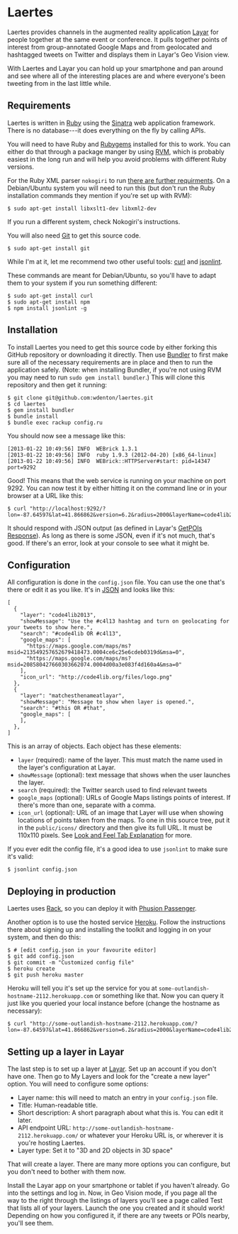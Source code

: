 Laertes
=======

Laertes provides channels in the augmented reality application [Layar](http://www.layar.com/) for people together at the same event or conference.  It pulls together points of interest from group-annotated Google Maps and from geolocated and hashtagged tweets on Twitter and displays them in Layar's Geo Vision view.

With Laertes and Layar you can hold up your smartphone and pan around and see where all of the interesting places are and where everyone's been tweeting from in the last little while.

## Requirements

Laertes is written in [Ruby](http://www.ruby-lang.org/en/) using the [Sinatra](http://www.sinatrarb.com/) web application framework.  There is no database---it does everything on the fly by calling APIs.

You will need to have Ruby and [Rubygems](http://rubygems.org/) installed for this to work.  You can either do that through a package manger by using [RVM](https://rvm.io/), which is probably easiest in the long run and will help you avoid problems with different Ruby versions.

For the Ruby XML parser `nokogiri` to run [there are further requirments](http://nokogiri.org/tutorials/installing_nokogiri.html). On a Debian/Ubuntu system you will need to run this (but don't run the Ruby installation commands they mention if you're set up with RVM):

    $ sudo apt-get install libxslt1-dev libxml2-dev

If you run a different system, check Nokogiri's instructions.

You will also need [Git](http://git-scm.com/) to get this source code.

    $ sudo apt-get install git

While I'm at it, let me recommend two other useful tools: [curl](http://curl.haxx.se/) and [jsonlint](https://github.com/zaach/jsonlint).

These commands are meant for Debian/Ubuntu, so you'll have to adapt them to your system if you run something different:

    $ sudo apt-get install curl
    $ sudo apt-get install npm
	$ npm install jsonlint -g

## Installation

To install Laertes you need to get this source code by either forking this GitHub repository or downloading it directly.  Then use [Bundler](http://gembundler.com/) to first make sure all of the necessary requirements are in place and then to run the application safely.  (Note: when installing Bundler, if you're not using RVM you may need to run `sudo gem install bundler`.)  This will clone this repository and then get it running:

    $ git clone git@github.com:wdenton/laertes.git
    $ cd laertes
    $ gem install bundler
    $ bundle install
    $ bundle exec rackup config.ru

You should now see a message like this:

    [2013-01-22 10:49:56] INFO  WEBrick 1.3.1
    [2013-01-22 10:49:56] INFO  ruby 1.9.3 (2012-04-20) [x86_64-linux]
    [2013-01-22 10:49:56] INFO  WEBrick::HTTPServer#start: pid=14347 port=9292

Good! This means that the web service is running on your machine on port 9292.  You can now test it by either hitting it on the command line or in your browser at a URL like this:

    $ curl "http://localhost:9292/?lon=-87.64597&lat=41.866862&version=6.2&radius=2000&layerName=code4lib2013"

It should respond with JSON output (as defined in Layar's [GetPOIs Response](https://www.layar.com/documentation/browser/api/getpois-response/)). As long as there is some JSON, even if it's not much, that's good.  If there's an error, look at your console to see what it might be.  

## Configuration

All configuration is done in the `config.json` file.  You can use the one that's there or edit it as you like.  It's in [JSON](http://www.json.org/) and looks like this:

    [
      {
        "layer": "code4lib2013",
        "showMessage": "Use the #c4l13 hashtag and turn on geolocating for your tweets to show here.",
        "search": "#code4lib OR #c4l13",
        "google_maps": [
          "https://maps.google.com/maps/ms?msid=213549257652679418473.0004ce6c25e6cdeb0319d&msa=0",
          "https://maps.google.com/maps/ms?msid=208580427660303662074.0004d00a3e083f4d160a4&msa=0"
        ],
        "icon_url": "http://code4lib.org/files/logo.png" 
      },
      {
        "layer": "matchesthenameatlayar",
        "showMessage": "Message to show when layer is opened.",
        "search": "#this OR #that",
        "google_maps": [
        ],
      },
    ]

This is an array of objects.  Each object has these elements:

* `layer` (required): name of the layer. This must match the name used in the layer's configuration at Layar.
* `showMessage` (optional): text message that shows when the user launches the layer.
* `search` (required): the Twitter search used to find relevant tweets
* `google_maps` (optional): URLs of Google Maps listings points of interest. If there's more than one, separate with a comma.
* `icon_url` (optional): URL of an image that Layer will use when showing locations of points taken from the maps.  To one in this source tree, put it in the `public/icons/` directory and then give its full URL.  It must be 110x110 pixels.  See [Look and Feel Tab Explanation](http://www.layar.com/documentation/browser/publishing-site/look-and-feel-tab-explanation/) for more.

If you ever edit the config file, it's a good idea to use `jsonlint` to make sure it's valid:

    $ jsonlint config.json

## Deploying in production

Laertes uses [Rack](http://rack.github.com/), so you can deploy it with [Phusion Passenger](https://www.phusionpassenger.com/).

Another option is to use the hosted service [Heroku](http://www.heroku.com/).  Follow the instructions there about signing up and installing the toolkit and logging in on your system, and then do this:

    $ # [edit config.json in your favourite editor]
    $ git add config.json
	$ git commit -m "Customized config file"
	$ heroku create
	$ git push heroku master

Heroku will tell you it's set up the service for you at `some-outlandish-hostname-2112.herokuapp.com` or something like that.  Now you can query it just like you queried your local instance before (change the hostname as necessary):

    $ curl "http://some-outlandish-hostname-2112.herokuapp.com/?lon=-87.64597&lat=41.866862&version=6.2&radius=2000&layerName=code4lib2013"

## Setting up a layer in Layar

The last step is to set up a layer at [Layar](http://www.layar.com/).  Set up an account if you don't have one.  Then go to My Layers and look for the "create a new layer" option.  You will need to configure some options:

* Layer name: this will need to match an entry in your `config.json` file.
* Title: Human-readable title.
* Short description: A short paragraph about what this is.  You can edit it later.
* API endpoint URL: `http://some-outlandish-hostname-2112.herokuapp.com/` or whatever your Heroku URL is, or wherever it is you're hosting Laertes.
* Layer type: Set it to "3D and 2D objects in 3D space"

That will create a layer.  There are many more options you can configure, but you don't need to bother with them now.

Install the Layar app on your smartphone or tablet if you haven't already.  Go into the settings and log in.  Now, in Geo Vision mode, if you page all the way to the right through the listings of layers you'll see a page called Test that lists all of your layers.  Launch the one you created and it should work!  Depending on how you configured it, if there are any tweets or POIs nearby, you'll see them.

